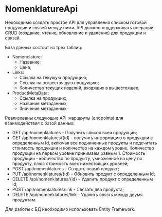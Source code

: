 # NomenklatureApi

Необходимо создать простое API для управления списком готовой продукции и связей между ними. API должно поддерживать операции CRUD (создание, чтение, обновление и удаление) для продукции и связей.

База данных состоит из трех таблиц:
- Nomenclature:
    * Название;
    * Цена;
- Links:
    * Ссылка на текущую продукцию;
    * Ссылка на вышестоящую продукцию; 
    * Количество текущих изделий, входящих в вышестоящее;
- ProductMetaData:
    * Ссылка на продукцию;
    * Название метаданных;
    * Значение метаданных;

Реализованы следующие API-маршруты (endpoints) для взаимодействия с базой данных:

* GET /api/nomenklatures - Получить список всей продукции;
* GET /api/nomenklatures/{id} - получить информацию о продукции с определенным Id, включая все подчиненные продукты и подсчитать стоимость продукции и количество на каждом уровне. Количество продукции на первом уровне принимаем равным 1. Стоимость продукции - количество по продукту, умноженное на цену по продукту, плюс стоимость всех нижестоящих уровней;
* POST /api/nomenklatures - Создать новый продукт;
* PUT /api/nomenklatures/{id} - Обновить продукт с определенным Id;
* DELETE /api/nomenklatures/{id} - Удалить продукт с определенным Id;
* POST /api/nomenklatures/link - Связать два продукта;
* DELETE /api/nomenklatures/link - Удалить связть между двумя продуктам.

Для работы с БД необходимо использовать Entity Framework.    